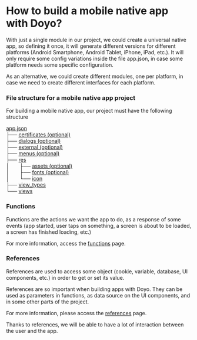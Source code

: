 # How to build a mobile native app with Doyo?

With just a single module in our project, we could create a universal native app, so defining it once, it will generate different versions for different platforms (Android Smartphone, Android Tablet, iPhone, iPad, etc.). It will only require some config variations inside the file app.json, in case some platform needs some specific configuration.

As an alternative, we could create different modules, one per platform, in case we need to create different interfaces for each platform.

### File structure for a mobile native app project

For building a mobile native app, our project must have the following structure

[app.json](app.json)  
├── [certificates (optional)](certificates)  
├── [dialogs (optional)](dialogs)  
├── [external (optional)](external)  
├── [menus (optional)](menus)  
├── [res](res)  
│&emsp;&emsp;├── [assets (optional)](res)  
│&emsp;&emsp;├── [fonts (optional)](res)  
│&emsp;&emsp;└── [icon](res)  
├── [view_types](view_types)  
└── [views](views)  



### Functions

Functions are the actions we want the app to do, as a response of some events (app started, user taps on something, a screen is about to be loaded, a screen has finished loading, etc.)

For more information, access the [functions](functions) page.


### References

References are used to access some object (cookie, variable, database, UI components, etc.) in order to get or set its value.

References are so important when building apps with Doyo. They can be used as parameters in functions, as data source on the UI components, and in some other parts of the project.

For more information, please access the [references](references) page.

Thanks to references, we will be able to have a lot of interaction between the user and the app.


